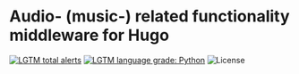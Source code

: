 # Audio- (music-) related functionality middleware for Hugo

[![LGTM total alerts](https://img.shields.io/lgtm/alerts/g/Roolat/hugo-ext-audio.svg?style=flat-square)](https://lgtm.com/projects/g/Roolat/hugo-ext-audio/alerts/)
[![LGTM language grade: Python](https://img.shields.io/lgtm/grade/python/g/Roolat/hugo-ext-audio.svg?style=flat-square)](https://lgtm.com/projects/g/Roolat/hugo-ext-audio/context:python)
![License](https://img.shields.io/github/license/Roolat/hugo-ext-audio.svg?style=flat-square)

